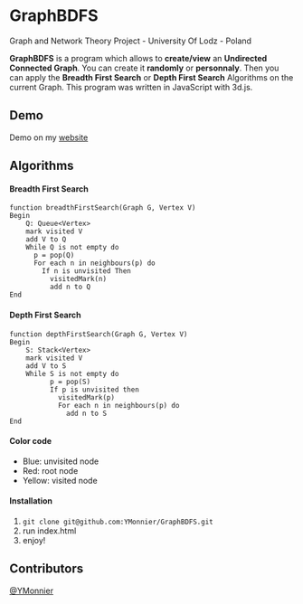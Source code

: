 # GraphBDFS
Graph and Network Theory Project - University Of Lodz - Poland

**GraphBDFS** is a program which allows to **create/view** an **Undirected Connected Graph**. You can create it **randomly** or **personnaly**. Then you can apply the **Breadth First Search** or **Depth First Search** Algorithms on the current Graph. This program was written in JavaScript with 3d.js.

Demo
----

Demo on my [website](http://projects.yseemonnier.com/GraphBDFS/)

Algorithms
----------

#### Breadth First Search
```
function breadthFirstSearch(Graph G, Vertex V)
Begin
	Q: Queue<Vertex>
	mark visited V
	add V to Q
	While Q is not empty do
	  p = pop(Q)
	  For each n in neighbours(p) do
	    If n is unvisited Then
	      visitedMark(n)
	      add n to Q
End
```

#### Depth First Search
```
function depthFirstSearch(Graph G, Vertex V)
Begin
	S: Stack<Vertex>
	mark visited V
	add V to S
	While S is not empty do
	      p = pop(S)
	      If p is unvisited then
	        visitedMark(p)
	        For each n in neighbours(p) do
	          add n to S
End        	    
```
#### Color code

- Blue: unvisited node
- Red: root node
- Yellow: visited node

#### Installation
  1. `git clone git@github.com:YMonnier/GraphBDFS.git`
  2. run index.html
  3. enjoy!
  
## Contributors
[@YMonnier](https://github.com/YMonnier)
